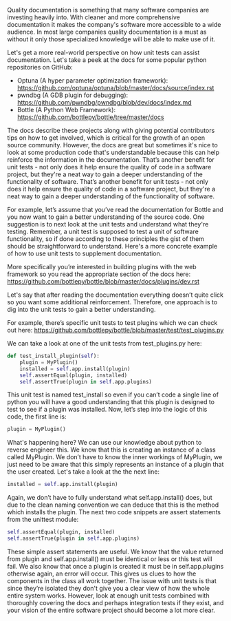 Quality documentation is something that many software companies are investing heavily into. With cleaner and more comprehensive  documentation it makes the company's software more accessible to a wide audience. In most large companies quality documentation is a must as without it only those specialized knowledge will be able to make use of it.

Let's get a more real-world perspective on how unit tests can assist documentation. Let's take a peek at the docs for some popular python repositories on GitHub:
- Optuna (A hyper parameter optimization framework): https://github.com/optuna/optuna/blob/master/docs/source/index.rst
- pwndbg (A GDB plugin for debugging):  https://github.com/pwndbg/pwndbg/blob/dev/docs/index.md
- Bottle (A Python Web Framework): https://github.com/bottlepy/bottle/tree/master/docs
 
The docs describe these projects along with giving potential contributors tips on how to get involved, which is critical for the growth of an open source community. However, the docs are great but sometimes it's nice to look at some production code that's understandable because this can help reinforce the information in the documentation. That’s another benefit for unit tests -  not only does it help ensure the quality of code in a software project, but they're a neat way to gain a deeper understanding of the functionality of software. That’s another benefit for unit tests -  not only does it help ensure the quality of code in a software project, but they're a neat way to gain a deeper understanding of the functionality of software. 

For example, let’s assume that you’ve read the documentation for Bottle and you now want to gain a better understanding of the source code. One suggestion is to next look at the unit tests and understand what they're testing. Remember, a unit test is supposed to test a unit of software functionality, so if done according to these principles the gist of them should be straightforward to understand. Here's a more concrete example of how to use unit tests to supplement documentation. 

More specifically you’re interested in building plugins with the web framework so you read the appropriate section of the docs here: 
https://github.com/bottlepy/bottle/blob/master/docs/plugins/dev.rst

Let's say that after reading the documentation everything doesn’t quite click so you want some additional reinforcement. Therefore, one approach is to dig into the unit tests to gain a better understanding. 

For example, there’s specific unit tests to test plugins which we can check out here: 
https://github.com/bottlepy/bottle/blob/master/test/test_plugins.py

We can take a look at one of the unit tests from test_plugins.py here:
```python
def test_install_plugin(self):
    plugin = MyPlugin()
    installed = self.app.install(plugin)
    self.assertEqual(plugin, installed)
    self.assertTrue(plugin in self.app.plugins)
```
This unit test is named test_install so even if you can’t code a single line of python you will have a good understanding that this plugin is designed to test to see if a plugin was installed. Now, let’s step into the logic of this code, the first line is:
```python
plugin = MyPlugin()
```

What's happening here? We can use our knowledge about python to reverse engineer this. We know that this is creating an instance of a class called MyPlugin. We don’t have to know the inner workings of MyPlugin, we just need to be aware that this simply represents an instance of a plugin that the user created. Let's take a look at the the next line: 
```python
installed = self.app.install(plugin)
```

Again, we don’t have to fully understand what self.app.install() does, but due to the clean naming convention we can deduce that this is the method which installs the plugin. The next two code snippets are assert statements from the unittest module: 
```python
self.assertEqual(plugin, installed)
self.assertTrue(plugin in self.app.plugins)
```

These simple assert statements are useful. We know that the value returned from plugin and self.app.install() must be identical or less or this test will fail. We also know that once a plugin is created it must be in self.app.plugins otherwise again, an error will occur. This gives us clues to how the components in the class all work together. The issue with unit tests is that since they’re isolated they don't give you a clear view of how the whole entire system works. However, look at enough unit tests combined with thoroughly covering the docs and perhaps integration tests if they exist, and your vision of the entire software project should become a lot more clear. 
